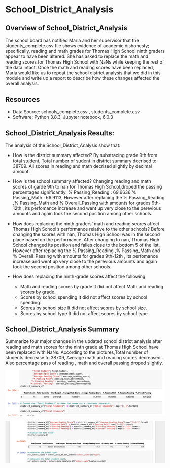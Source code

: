 # School_District_Analysis


## Overview of School_District_Analysis

The school board has notified Maria and her supervisor that the students_complete.csv file shows evidence of academic dishonesty; specifically, reading and math grades for Thomas High School ninth graders appear to have been altered. She has asked to replace the math and reading scores for Thomas High School with NaNs while keeping the rest of the data intact. Once the math and reading scores have been replaced, Maria would like us to repeat the school district analysis that we did in this module and write up a report to describe how these changes affected the overall analysis.

## Resources
- Data Source: schools_complete.csv , students_complete.csv
- Software: Python 3.8.3, Jupyter notebook, 6.0.3

## School_District_Analysis Results:
The analysis of the School_District_Analysis show that:
- How is the district summary affected?
  By substracing grade 9th from total student, Total number of sudent in district summary decrised to 38709. All scores in reading and math decrised slightly by decimal amount.
  
- How is the school summary affected? Changing reading and math scores of garde 9th to nan for Thomas High School,droped the passing percentages significantly. % Passing_Reading : 69.6636    % Passing_Math : 66.9113,  However after replacing the % Passing_Reading ,% Passing_Math and % Overall_Passing with amounts for grades 9th-12th , its perfomance increase and went up very close to the perevious amounts and again took the second position among other schools.

- How does replacing the ninth graders’ math and reading scores affect Thomas High School’s performance relative to the other schools?
Before changing the scores with nan, Thomas High School was in the second place based on the performance. After changing to nan, Thomas High School changed its position and falles close to the bottom 5 of the list. However after replacing the % Passing_Reading ,% Passing_Math and % Overall_Passing with amounts for grades 9th-12th , its perfomance increase and went up very close to the perevious amounts and again took the second position among other schools.

- How does replacing the ninth-grade scores affect the following:
  - Math and reading scores by grade
  It did not affect Math and reading scores by grade.
  - Scores by school spending
  It did not affect scores by school spending.
  - Scores by school size
  It did not affect scores by school size.
  - Scores by school type
  It did not affect scores by school type.

## School_District_Analysis Summary
 Summarize four major changes in the updated school district analysis after reading and math scores for the ninth grade at Thomas High School have been replaced with NaNs.
 According to the pictures,Total number of students decrease to 38709, Average math and reading scores decreased . Also percentage pass of reading , math and overall passing droped slightly.

![district summary:](Resources/district_summary.png)

![new district summary:](Resources/new_district_summary.png)

